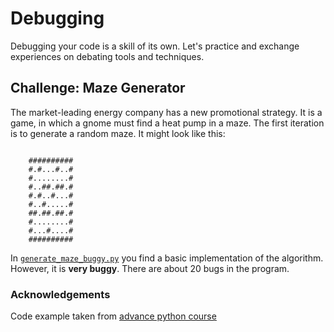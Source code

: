 # Debugging

Debugging your code is a skill of its own.
Let's practice and exchange experiences on debating tools and techniques.

## Challenge: Maze Generator 

The market-leading energy company has a new promotional strategy.
It is a game, in which a gnome must find a heat pump in a maze.
The first iteration is to generate a random maze.
It might look like this:


```

    ##########
    #.#...#..#
    #........#
    #..##.##.#
    #.#..#...#
    #..#.....#
    ##.##.##.#
    #........#
    #...#....#
    ##########

```

In [`generate_maze_buggy.py`](generate_maze_buggy.py) you find a basic implementation of the algorithm.
However, it is **very buggy**. There are about 20 bugs in the program.

### Acknowledgements
Code example taken from [advance python course](https://github.com/krother/advanced_python)
